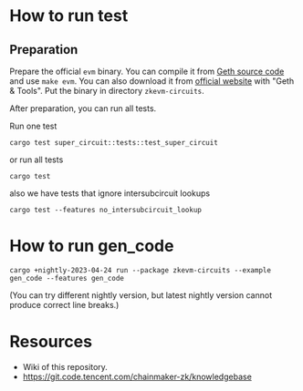 # How to run test

## Preparation
Prepare the official `evm` binary. You can compile it from [Geth source code](https://github.com/ethereum/go-ethereum) and use `make evm`. You can also download it from [official website](https://geth.ethereum.org/downloads) with "Geth & Tools". Put the binary in directory `zkevm-circuits`.

After preparation, you can run all tests.

Run one test
```shell
cargo test super_circuit::tests::test_super_circuit
```

or run all tests
```shell
cargo test
```

also we have tests that ignore intersubcircuit lookups

```shell
cargo test --features no_intersubcircuit_lookup
```

# How to run gen_code
```shell
cargo +nightly-2023-04-24 run --package zkevm-circuits --example gen_code --features gen_code
```
(You can try different nightly version, but latest nightly version cannot produce correct line breaks.)

# Resources

- Wiki of this repository.
- https://git.code.tencent.com/chainmaker-zk/knowledgebase
